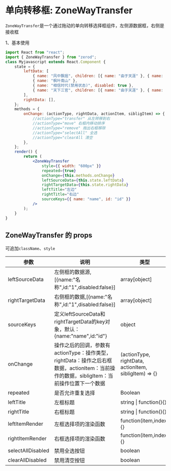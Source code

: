 # 单向转移框: ZoneWayTransfer

`ZoneWayTransfer`是一个通过拖动的单向转移选择框组件，左侧源数据框，右侧是接收框

1、基本使用

<div class="z-demo-box" data-render="demo1" data-title="左框的选项拖动到右框，右框内的选项可以上下拖动排序"></div>

```jsx
import React from "react";
import { ZoneWayTransfer } from "zerod";
class Myjavascript extends React.Component {
	state = {
		leftData: [
			{ name: "风中飘摇", children: [{ name: "由于天涯" }, { name: "泪如雨下" }] },
			{ name: "枫叶南山" },
			{ name: "相信时代(禁用状态)", disabled: true },
			{ name: "天下三官", children: [{ name: "由于天涯" }, { name: "泪如雨下" }] },
		],
		rightData: [],
	};
	methods = {
		onChange: (actionType, rightData, actionItem, sibligItem) => {
			//actionType="transfer" 从左转移到右
			//actionType="move" 右框内移动排序
			//actionType="remove" 拖出右框移除
			//actionType="selectAll" 全选
			//actionType="clearAll 清空
		},
	};
	render() {
		return (
			<ZoneWayTransfer
				style={{ width: "600px" }}
				repeated={true}
				onChange={this.methods.onChange}
				leftSourceData={this.state.leftData}
				rightTargetData={this.state.rightData}
				leftTitle="左边"
				rightTitle="右边"
				sourceKeys={{ name: "name", id: "id" }}
			/>
		);
	}
}
```

## ZoneWayTransfer 的 props

可追加`className`、`style`

<table>
	<thead>
		<tr>
			<th>参数</th>
			<th>说明</th>
			<th>类型</th>
			<th>默认值</th>
		</tr>
	</thead>
	<tbody>
		<tr>
			<td>leftSourceData</td>
			<td>左侧框的数据源,[{name:"名称",id:"1",disabled:false}]</td>
			<td>array[object]</td>
			<td>[]</td>
		</tr>
		<tr>
			<td>rightTargetData</td>
			<td>右侧框的数据,[{name:"名称",id:"1",disabled:false}]</td>
			<td>array[object]</td>
			<td>[]</td>
		</tr>
        <tr>
			<td>sourceKeys</td>
			<td>定义leftSourceData和rightTargetData的key对象，默认：{name:"name",id:"id"}</td>
			<td>object</td>
			<td>{name:"name",id:"id"}</td>
		</tr>
        <tr>
			<td>onChange</td>
			<td>操作之后的回调，参数有 actionType：操作类型，rightData：操作之后右框数据，actionItem：当前操作的数据，sibligItem：当前操作位置下一个数据</td>
			<td>(actionType, rightData, actionItem, sibligItem) => {}</td>
			<td>{name:"name",id:"id"}</td>
		</tr>
		 <tr>
			<td>repeated</td>
			<td>是否允许重复选择</td>
			<td>Boolean</td>
			<td>true</td>
		</tr>
        <tr>
			<td>leftTitle</td>
			<td>左框标题</td>
			<td>string | function(){}</td>
			<td>--</td>
		</tr>
        <tr>
			<td>rightTitle</td>
			<td>右框标题</td>
			<td>string | function(){}</td>
			<td>--</td>
		</tr>
        <tr>
			<td>leftItemRender</td>
			<td>左框选择项的渲染函数</td>
			<td>function(item,index){}</td>
			<td>--</td>
		</tr>
        <tr>
			<td>rightItemRender</td>
			<td>右框选择项的渲染函数</td>
			<td>function(item,index){}</td>
			<td>--</td>
		</tr>
        <tr>
			<td>selectAllDisabled</td>
			<td>禁用全选按钮</td>
			<td>boolean</td>
			<td>--</td>
		</tr>
        <tr>
			<td>clearAllDisabled</td>
			<td>禁用清空按钮</td>
			<td>boolean</td>
			<td>--</td>
		</tr>
	</tbody>
</table>
